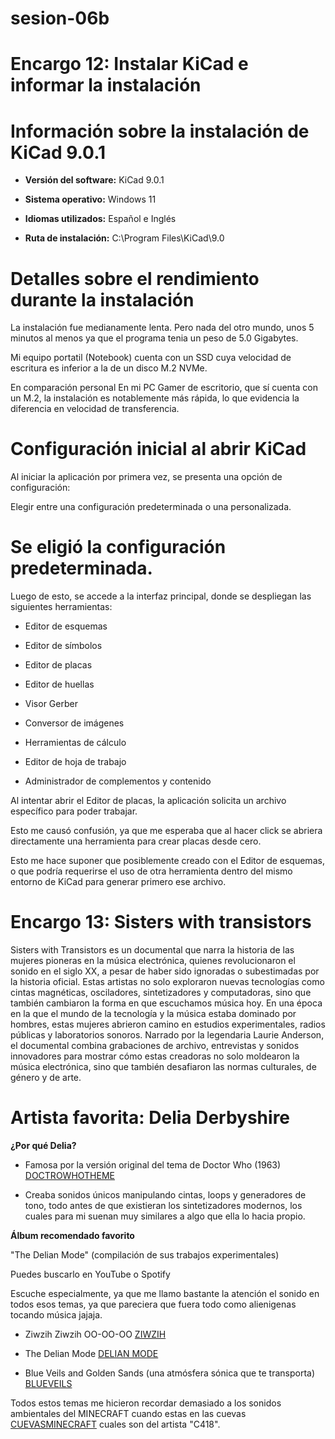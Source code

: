 # sesion-06b


# Encargo 12: Instalar KiCad e informar la instalación

# Información sobre la instalación de KiCad 9.0.1

- **Versión del software:** KiCad 9.0.1

- **Sistema operativo:** Windows 11

- **Idiomas utilizados:** Español e Inglés

- **Ruta de instalación:** C:\Program Files\KiCad\9.0

# Detalles sobre el rendimiento durante la instalación

La instalación fue medianamente lenta. Pero nada del otro mundo, unos 5 minutos al menos ya que el programa tenia un peso de 5.0 Gigabytes.

Mi equipo portatil (Notebook) cuenta con un SSD cuya velocidad de escritura es inferior a la de un disco M.2 NVMe.

En comparación personal En mi PC Gamer de escritorio, que sí cuenta con un M.2, la instalación es notablemente más rápida, lo que evidencia la diferencia en velocidad de transferencia.

# Configuración inicial al abrir KiCad

Al iniciar la aplicación por primera vez, se presenta una opción de configuración:

Elegir entre una configuración predeterminada o una personalizada.

# Se eligió la configuración predeterminada.

Luego de esto, se accede a la interfaz principal, donde se despliegan las siguientes herramientas:

- Editor de esquemas

- Editor de símbolos

- Editor de placas

- Editor de huellas

- Visor Gerber

- Conversor de imágenes

- Herramientas de cálculo

- Editor de hoja de trabajo

- Administrador de complementos y contenido

Al intentar abrir el Editor de placas, la aplicación solicita un archivo específico para poder trabajar.

Esto me causó confusión, ya que me esperaba que al hacer click se abriera directamente una herramienta para crear placas desde cero.

Esto me hace suponer que posiblemente creado con el Editor de esquemas, o que podría requerirse el uso de otra herramienta dentro del mismo entorno de KiCad para generar primero ese archivo.

# Encargo 13: Sisters with transistors

Sisters with Transistors es un documental que narra la historia de las mujeres pioneras en la música electrónica, quienes revolucionaron el sonido en el siglo XX, a pesar de haber sido ignoradas o subestimadas por la historia oficial. Estas artistas no solo exploraron nuevas tecnologías como cintas magnéticas, osciladores, sintetizadores y computadoras, sino que también cambiaron la forma en que escuchamos música hoy. En una época en la que el mundo de la tecnología y la música estaba dominado por hombres, estas mujeres abrieron camino en estudios experimentales, radios públicas y laboratorios sonoros. Narrado por la legendaria Laurie Anderson, el documental combina grabaciones de archivo, entrevistas y sonidos innovadores para mostrar cómo estas creadoras no solo moldearon la música electrónica, sino que también desafiaron las normas culturales, de género y de arte.

# Artista favorita: **Delia Derbyshire**

**¿Por qué Delia?**

- Famosa por la versión original del tema de Doctor Who (1963) [DOCTROWHOTHEME](https://www.youtube.com/watch?v=9YwTjX9RQM0)

- Creaba sonidos únicos manipulando cintas, loops y generadores de tono, todo antes de que existieran los sintetizadores modernos, los cuales para mi suenan muy similares a algo que ella lo hacia propio.

**Álbum recomendado favorito**

"The Delian Mode" (compilación de sus trabajos experimentales)

Puedes buscarlo en YouTube o Spotify

Escuche especialmente, ya que me llamo bastante la atención el sonido en todos esos temas, ya que pareciera que fuera todo como alienigenas tocando música jajaja.

- Ziwzih Ziwzih OO-OO-OO [ZIWZIH](https://www.youtube.com/watch?v=jetzY-W78gg&ab_channel=ziggybollus)

- The Delian Mode [DELIAN MODE](https://www.youtube.com/watch?v=yaDx_yrsAB0&ab_channel=BBCRadiophonicWorkshop-Topic)

- Blue Veils and Golden Sands (una atmósfera sónica que te transporta) [BLUEVEILS](https://www.youtube.com/watch?v=3JehxCCO26U&ab_channel=BBCRadiophonicWorkshop-Topic)

Todos estos temas me hicieron recordar demasiado a los sonidos ambientales del MINECRAFT cuando estas en las cuevas [CUEVASMINECRAFT](https://www.youtube.com/watch?v=djbSsuv40Ng&ab_channel=DXNRP) cuales son del artista "C418".










